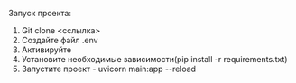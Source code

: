 Запуск проекта:

1. Git clone <сслылка>
2. Создайте файл .env
3. Активируйте
4. Установите необходимые зависимости(pip install -r requirements.txt)
5. Запустите проект - uvicorn main:app --reload

